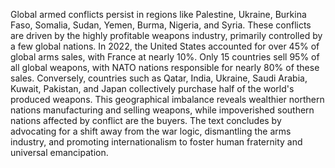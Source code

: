


Global armed conflicts persist in regions like Palestine, Ukraine, Burkina Faso, Somalia, Sudan, Yemen, Burma, Nigeria, and Syria. These conflicts are driven by the 
highly profitable weapons industry, primarily controlled by a few global nations. In 2022, the United States accounted for over 45% of global arms sales, with France at nearly 
10%. Only 15 countries sell 95% of all global weapons, with NATO nations responsible for nearly 80% of these sales. Conversely, countries such as Qatar, India, Ukraine, Saudi 
Arabia, Kuwait, Pakistan, and Japan collectively purchase half of the world's produced weapons. This geographical imbalance reveals wealthier northern nations manufacturing and 
selling weapons, while impoverished southern nations affected by conflict are the buyers. The text concludes by advocating for a shift away from the war logic, dismantling the 
arms industry, and promoting internationalism to foster human fraternity and universal emancipation.

